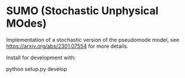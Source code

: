 # SUMO (Stochastic Unphysical MOdes)
Implementation of a stochastic version of the pseudomode model, see https://arxiv.org/abs/2301.07554 for more details.

Install for development with:

python setup.py develop 


